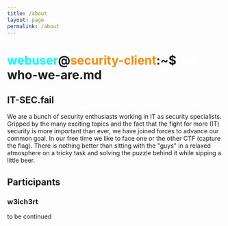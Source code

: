 ```yaml
---
title: /about
layout: page
permalink: /about
---
```


# <span style="color: cyan;">webuser</span>@<span style="color: darkorange;">security-client</span>:~$ <span style="color: white;">cat</span> who-we-are.md

## IT-SEC.fail

We are a bunch of security enthusiasts working in IT as security specialists. Gripped by the many exciting topics and the fact that the fight for more (IT) security is more important than ever, we have joined forces to advance our common goal.
In our free time we like to face one or the other CTF (capture the flag). There is nothing better than sitting with the "guys" in a relaxed atmosphere on a tricky task and solving the puzzle behind it while sipping a little beer.

## Participants

### w3ich3rt

to be continued
